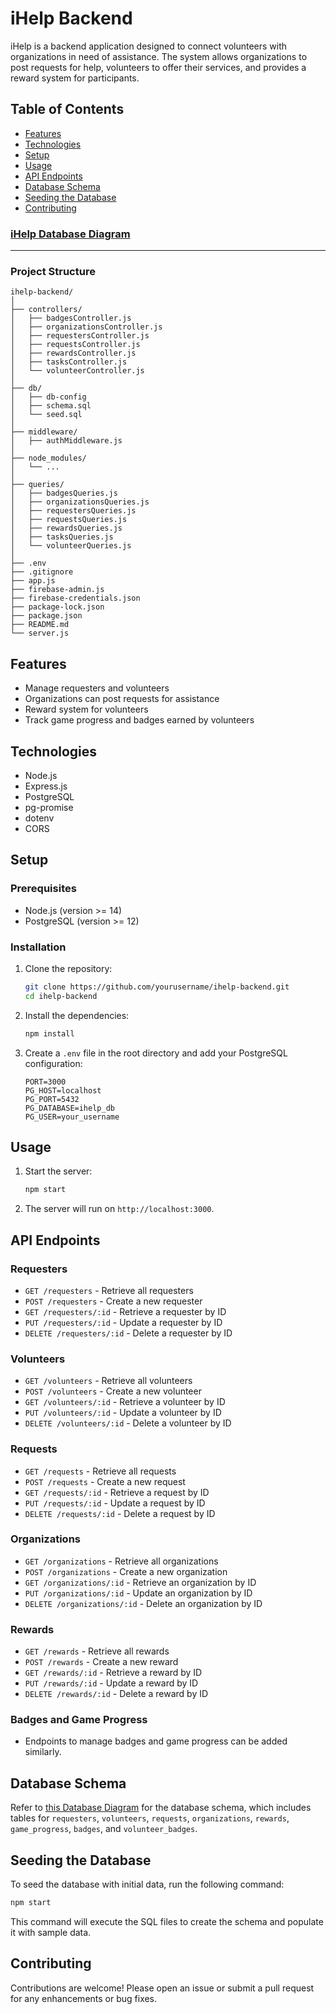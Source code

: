 # iHelp Backend

iHelp is a backend application designed to connect volunteers with organizations in need of assistance. The system allows organizations to post requests for help, volunteers to offer their services, and provides a reward system for participants.

## Table of Contents

- [Features](#features)
- [Technologies](#technologies)
- [Setup](#setup)
- [Usage](#usage)
- [API Endpoints](#api-endpoints)
- [Database Schema](#database-schema)
- [Seeding the Database](#seeding-the-database)
- [Contributing](#contributing)

### [iHelp Database Diagram](https://dbdiagram.io/d/iHelp-66f49db63430cb846ca4076d)

<hr />

### Project Structure

```
ihelp-backend/
│
├── controllers/
│   ├── badgesController.js
│   ├── organizationsController.js
│   ├── requestersController.js
│   ├── requestsController.js
│   ├── rewardsController.js
│   ├── tasksController.js
│   └── volunteerController.js
│
├── db/
│   ├── db-config
│   ├── schema.sql
│   └── seed.sql
│
├── middleware/
│   ├── authMiddleware.js
│
├── node_modules/
│   └── ...
│
├── queries/
│   ├── badgesQueries.js
│   ├── organizationsQueries.js
│   ├── requestersQueries.js
│   ├── requestsQueries.js
│   ├── rewardsQueries.js
│   ├── tasksQueries.js
│   └── volunteerQueries.js
│
├── .env
├── .gitignore
├── app.js
├── firebase-admin.js
├── firebase-credentials.json
├── package-lock.json
├── package.json
├── README.md
└── server.js
```

## Features

- Manage requesters and volunteers
- Organizations can post requests for assistance
- Reward system for volunteers
- Track game progress and badges earned by volunteers

## Technologies

- Node.js
- Express.js
- PostgreSQL
- pg-promise
- dotenv
- CORS

## Setup

### Prerequisites

- Node.js (version >= 14)
- PostgreSQL (version >= 12)

### Installation

1. Clone the repository:

   ```bash
   git clone https://github.com/yourusername/ihelp-backend.git
   cd ihelp-backend
   ```

2. Install the dependencies:

   ```bash
   npm install
   ```

3. Create a `.env` file in the root directory and add your PostgreSQL configuration:
   ```env
   PORT=3000
   PG_HOST=localhost
   PG_PORT=5432
   PG_DATABASE=ihelp_db
   PG_USER=your_username
   ```

## Usage

1. Start the server:

   ```bash
   npm start
   ```

2. The server will run on `http://localhost:3000`.

## API Endpoints

### Requesters

- `GET /requesters` - Retrieve all requesters
- `POST /requesters` - Create a new requester
- `GET /requesters/:id` - Retrieve a requester by ID
- `PUT /requesters/:id` - Update a requester by ID
- `DELETE /requesters/:id` - Delete a requester by ID

### Volunteers

- `GET /volunteers` - Retrieve all volunteers
- `POST /volunteers` - Create a new volunteer
- `GET /volunteers/:id` - Retrieve a volunteer by ID
- `PUT /volunteers/:id` - Update a volunteer by ID
- `DELETE /volunteers/:id` - Delete a volunteer by ID

### Requests

- `GET /requests` - Retrieve all requests
- `POST /requests` - Create a new request
- `GET /requests/:id` - Retrieve a request by ID
- `PUT /requests/:id` - Update a request by ID
- `DELETE /requests/:id` - Delete a request by ID

### Organizations

- `GET /organizations` - Retrieve all organizations
- `POST /organizations` - Create a new organization
- `GET /organizations/:id` - Retrieve an organization by ID
- `PUT /organizations/:id` - Update an organization by ID
- `DELETE /organizations/:id` - Delete an organization by ID

### Rewards

- `GET /rewards` - Retrieve all rewards
- `POST /rewards` - Create a new reward
- `GET /rewards/:id` - Retrieve a reward by ID
- `PUT /rewards/:id` - Update a reward by ID
- `DELETE /rewards/:id` - Delete a reward by ID

### Badges and Game Progress

- Endpoints to manage badges and game progress can be added similarly.

## Database Schema

Refer to [this Database Diagram](https://dbdiagram.io/d/iHelp-66f49db63430cb846ca4076d) for the database schema, which includes tables for `requesters`, `volunteers`, `requests`, `organizations`, `rewards`, `game_progress`, `badges`, and `volunteer_badges`.

## Seeding the Database

To seed the database with initial data, run the following command:

```bash
npm start
```

This command will execute the SQL files to create the schema and populate it with sample data.

## Contributing

Contributions are welcome! Please open an issue or submit a pull request for any enhancements or bug fixes.
